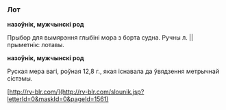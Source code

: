 ### Лот
**назоўнік, мужчынскі род**

Прыбор для вымярэння глыбіні мора з борта судна. Ручны л. || прыметнік: лотавы.

**назоўнік, мужчынскі род**

Руская мера вагі, роўная 12,8 г., якая існавала да ўвядзення метрычнай сістэмы.

<a rel="author">[http://rv-blr.com/](http://rv-blr.com/slounik.jsp?letterId=0&maskId=0&pageId=1561)</a>
